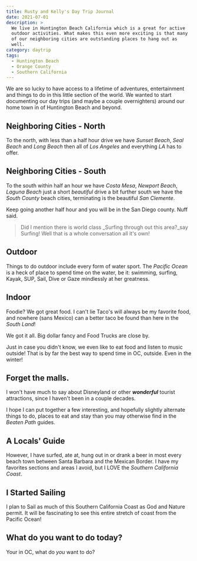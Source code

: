 ```yaml
---
title: Rusty and Kelly's Day Trip Journal
date: 2021-07-01
description: >
  We live in Huntington Beach California which is a great for active
  outdoor activities. What makes this even more exciting is that many
  of our neighboring cities are outstanding places to hang out as
  well. 
category: daytrip
tags:
  - Huntington Beach
  - Orange County
  - Southern California
---
```


We are so lucky to have access to a lifetime of adventures, entertainment
and things to do in this little section of the world. We wanted to
start documenting our day trips (and maybe a couple overnighters)
around our home town in of Huntington Beach and beyond.

## Neighboring Cities - North

To the north, with less than a half hour drive we have _Sunset Beach_,
_Seal Beach_ and _Long Beach_ then all of _Los Angeles_ and everything
_LA_ has to offer.

## Neighboring Cities - South

To the south within half an hour we have _Costa Mesa_, _Newport
Beach_, _Laguna Beach_ just a short _beautiful_ drive a bit further
south we have the _South County_ beach cities, terminating is the
beautiful _San Clemente_.

Keep going another half hour and you will be in the San Diego
county. Nuff said.

> Did I mention there is world class _Surfing through out this
  area?_say Surfing! Well that is a whole conversation all it's own!

## Outdoor

Things to do outdoor include every form of water sport. The _Pacific
Ocean_ is a heck of place to spend time on the water, be it: swimming,
surfing, Kayak, SUP, Sail, Dive or Gaze mindlessly at her greatness.

## Indoor

Foodie? We got great food. I can't lie Taco's will always be my
favorite food, and nowhere (sans Mexico) can a better taco be found
than here in the _South Land_!

We got it all. Big dollar fancy and Food Trucks are close by.

Just in case you didn't know, we even like to eat food and listen to
music outside! That is by far the best way to spend time in OC,
outside. Even in the winter!

## Forget the malls.

I won't have much to say about Disneyland or other ***wonderful***
tourist attractions, since I haven't been in a couple decades.

I hope I can put together a few interesting, and hopefully slightly
alternate things to do, places to eat and stay than you may otherwise
find in the _Beaten Path_ guides.

## A Locals' Guide

However, I have surfed, ate at, hung out in or drank a beer in most
every beach town between Santa Barbara and the Mexican Border. I have
my favorites sections and areas I avoid, but I LOVE the _Southern
California Coast_.

## I Started Sailing

I plan to Sail as much of this Southern California Coast as God and
Nature permit. It will be fascinating to see this entire stretch of
coast from the Pacific Ocean!

## What do you want to do today?

Your in OC, what do _you_ want to do?